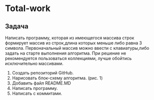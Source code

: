 # Total-work
## Задача

Написать программу, которая из имеющегося массива строк формирует массив из строк,длина которых меньше либо равна 3 символа. Первоначальный массив можно ввести с клавиатуры,либо задать на старте выполнения алгоритма. При решение не рекомендуется пользоваться коллекциями, лучше обойтись исключительно массивами.

1. Создать репозиторий GitHub.
2. Нарисовать блок-схему алгоритма. (рис. 1)
3. Добавить файл README.MD
4. Написать программу.
5. Написать с коммитами.
